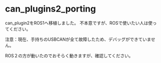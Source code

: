 # can_plugins2_porting
can_plugin2をROS1へ移植しました。
不本意ですが、ROSで使いたい人は使ってください。

注意：現在、手持ちのUSBCANが全て故障したため、デバッグができていません。

ROS２の方が動いたのでおそらく動きますが、確認してください。

